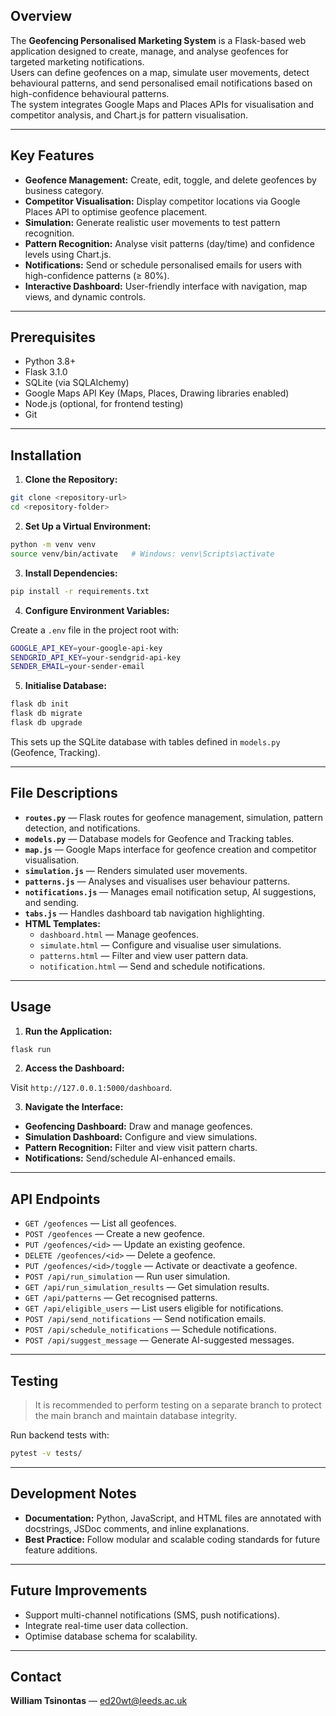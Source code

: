 ## Overview

The **Geofencing Personalised Marketing System** is a Flask-based web application designed to create, manage, and analyse geofences for targeted marketing notifications.  
Users can define geofences on a map, simulate user movements, detect behavioural patterns, and send personalised email notifications based on high-confidence behavioural patterns.  
The system integrates Google Maps and Places APIs for visualisation and competitor analysis, and Chart.js for pattern visualisation.

---

## Key Features

- **Geofence Management:** Create, edit, toggle, and delete geofences by business category.
- **Competitor Visualisation:** Display competitor locations via Google Places API to optimise geofence placement.
- **Simulation:** Generate realistic user movements to test pattern recognition.
- **Pattern Recognition:** Analyse visit patterns (day/time) and confidence levels using Chart.js.
- **Notifications:** Send or schedule personalised emails for users with high-confidence patterns (≥ 80%).
- **Interactive Dashboard:** User-friendly interface with navigation, map views, and dynamic controls.

---

## Prerequisites

- Python 3.8+
- Flask 3.1.0
- SQLite (via SQLAlchemy)
- Google Maps API Key (Maps, Places, Drawing libraries enabled)
- Node.js (optional, for frontend testing)
- Git

---

## Installation

1. **Clone the Repository:**

```bash
git clone <repository-url>
cd <repository-folder>
```

2. **Set Up a Virtual Environment:**

```bash
python -m venv venv
source venv/bin/activate   # Windows: venv\Scripts\activate
```

3. **Install Dependencies:**

```bash
pip install -r requirements.txt
```

4. **Configure Environment Variables:**

Create a `.env` file in the project root with:

```bash
GOOGLE_API_KEY=your-google-api-key
SENDGRID_API_KEY=your-sendgrid-api-key
SENDER_EMAIL=your-sender-email
```

5. **Initialise Database:**

```bash
flask db init
flask db migrate
flask db upgrade
```

This sets up the SQLite database with tables defined in `models.py` (Geofence, Tracking).

---

## File Descriptions

- **`routes.py`** — Flask routes for geofence management, simulation, pattern detection, and notifications.
- **`models.py`** — Database models for Geofence and Tracking tables.
- **`map.js`** — Google Maps interface for geofence creation and competitor visualisation.
- **`simulation.js`** — Renders simulated user movements.
- **`patterns.js`** — Analyses and visualises user behaviour patterns.
- **`notifications.js`** — Manages email notification setup, AI suggestions, and sending.
- **`tabs.js`** — Handles dashboard tab navigation highlighting.
- **HTML Templates:**
  - `dashboard.html` — Manage geofences.
  - `simulate.html` — Configure and visualise user simulations.
  - `patterns.html` — Filter and view user pattern data.
  - `notification.html` — Send and schedule notifications.

---

## Usage

1. **Run the Application:**

```bash
flask run
```

2. **Access the Dashboard:**

Visit `http://127.0.0.1:5000/dashboard`.

3. **Navigate the Interface:**
- **Geofencing Dashboard:** Draw and manage geofences.
- **Simulation Dashboard:** Configure and view simulations.
- **Pattern Recognition:** Filter and view visit pattern charts.
- **Notifications:** Send/schedule AI-enhanced emails.

---

## API Endpoints

- `GET /geofences` — List all geofences.
- `POST /geofences` — Create a new geofence.
- `PUT /geofences/<id>` — Update an existing geofence.
- `DELETE /geofences/<id>` — Delete a geofence.
- `PUT /geofences/<id>/toggle` — Activate or deactivate a geofence.
- `POST /api/run_simulation` — Run user simulation.
- `GET /api/run_simulation_results` — Get simulation results.
- `GET /api/patterns` — Get recognised patterns.
- `GET /api/eligible_users` — List users eligible for notifications.
- `POST /api/send_notifications` — Send notification emails.
- `POST /api/schedule_notifications` — Schedule notifications.
- `POST /api/suggest_message` — Generate AI-suggested messages.

---

## Testing

> It is recommended to perform testing on a separate branch to protect the main branch and maintain database integrity.

Run backend tests with:

```bash
pytest -v tests/
```

---

## Development Notes

- **Documentation:** Python, JavaScript, and HTML files are annotated with docstrings, JSDoc comments, and inline explanations.
- **Best Practice:** Follow modular and scalable coding standards for future feature additions.

---

## Future Improvements

- Support multi-channel notifications (SMS, push notifications).
- Integrate real-time user data collection.
- Optimise database schema for scalability.

---

## Contact

**William Tsinontas** — [ed20wt@leeds.ac.uk](mailto:ed20wt@leeds.ac.uk)

